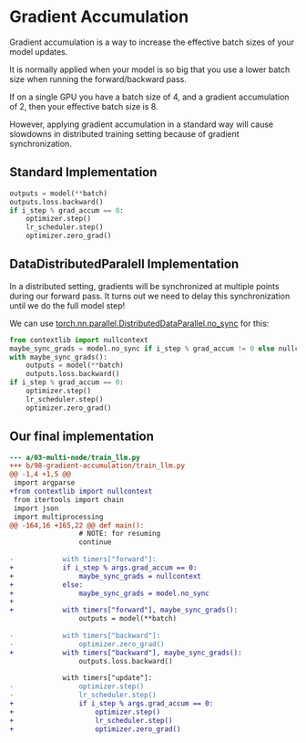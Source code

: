 # Gradient Accumulation

Gradient accumulation is a way to increase the effective batch sizes of your model updates.

It is normally applied when your model is so big that you use a lower batch size when running the forward/backward pass.

If on a single GPU you have a batch size of 4, and a gradient accumulation of 2, then your effective batch size is 8. 

However, applying gradient accumulation in a standard way will cause slowdowns in distributed training setting because of gradient synchronization.

## Standard Implementation

```python
outputs = model(**batch)
outputs.loss.backward()
if i_step % grad_accum == 0:
    optimizer.step()
    lr_scheduler.step()
    optimizer.zero_grad()
```

## DataDistributedParalell Implementation

In a distributed setting, gradients will be synchronized at multiple points during our forward pass. It turns out we need to delay this synchronization until we do the full model step!

We can use [torch.nn.parallel.DistributedDataParallel.no_sync](https://pytorch.org/docs/stable/generated/torch.nn.parallel.DistributedDataParallel.html#torch.nn.parallel.DistributedDataParallel.no_sync) for this:

```python
from contextlib import nullcontext
maybe_sync_grads = model.no_sync if i_step % grad_accum != 0 else nullcontext
with maybe_sync_grads():
    outputs = model(**batch)
    outputs.loss.backward()
if i_step % grad_accum == 0:
    optimizer.step()
    lr_scheduler.step()
    optimizer.zero_grad()
```

## Our final implementation

```diff
--- a/03-multi-node/train_llm.py
+++ b/98-gradient-accumulation/train_llm.py
@@ -1,4 +1,5 @@
 import argparse
+from contextlib import nullcontext
 from itertools import chain
 import json
 import multiprocessing
@@ -164,16 +165,22 @@ def main():
                 # NOTE: for resuming
                 continue
 
-            with timers["forward"]:
+            if i_step % args.grad_accum == 0:
+                maybe_sync_grads = nullcontext
+            else:
+                maybe_sync_grads = model.no_sync
+
+            with timers["forward"], maybe_sync_grads():
                 outputs = model(**batch)
 
-            with timers["backward"]:
-                optimizer.zero_grad()
+            with timers["backward"], maybe_sync_grads():
                 outputs.loss.backward()
 
             with timers["update"]:
-                optimizer.step()
-                lr_scheduler.step()
+                if i_step % args.grad_accum == 0:
+                    optimizer.step()
+                    lr_scheduler.step()
+                    optimizer.zero_grad()
```
